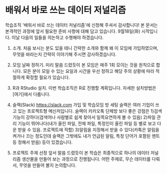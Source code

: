 # 배워서 바로 쓰는 데이터 저널리즘

학습조직 '배워서 바로 쓰는 데이터 저널리즘'에 신청해 주셔서 감사합니다! 본 문서는 본격적인 과정에 앞서 필요한 준비 사항에 대해 담고 있습니다. 9월18일(화) 시작입니다. 이날 다음의 일들을 의논하고 수행해야 하겠습니다.

1.  소개. 처음 보시는 분도 있을 테니 간략한 소개와 함께 왜 이 모임에 가입하였으며, 무엇을 바라는지 간략히 이야기해 주시면 감사하겠습니다.

2.  모임 날짜 정하기. 미리 말씀 드렸듯이 본 모임은 매주 1회 모이는 것을 원칙으로 합니다. 모든 분이 모일 수 있는 요일과 시간을 우선 정하고
    해당 주의 상황에 따라 적절하게 확정할 필요가 있습니다.

3.  R과 RStudio 설치. 이번 학습조직은 R로 진행할 계획입니다.
    자세한 설치방법은 [여기]에서 다룹니다.

4.  슬랙(Slack) <https://slack.com> 가입 및 학습모임 방 세팅
    슬랙은 여러 기업이 쓰고 있는 프로젝트형 메신저입니다. 슬랙이 카카오톡 단체방 보다 좋은 강점은 
    1)검색 기능이 강하다(검색어나 사람별로 쉽게 찾아서 일목요연하게 볼 수 있음)
    2)파일 관리 기능이 뛰어나다(내가 올린 파일, 전체 파일, 특정인이 올린 파일 등 별로 보고 다운 받을 수 있음. 프로젝트에 적합)
    3)알림을 지정해서 받을 수 있다(카톡은 알림을 켜거나 끄는 정도인데 슬랙은 그밖에도 내가 언급된 알림, 특정 단어가 포함된 멘트 등 정해서 받음)
    등이 있겠습니다.

5.  프로젝트 주제 선정
    앞서 말씀 드렸듯이 본 학습은 최종적으로 하나의 데이터 저널리즘 생산물을 만들어 보는 과정으로 진행됩니다.
    어떤 주제로, 무슨 데이터를 다뤄서, 무엇을 만들어 볼지 논의합니다.

